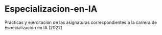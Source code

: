 # Especializacion-en-IA
Prácticas y ejercitación de las asignaturas correspondientes a la carrera de Especialización en IA (2022)

